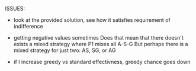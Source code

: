 ISSUES:
- look at the provided solution, see how it satisfies requirement of indifference

- getting negative values sometimes 
Does that mean that there doesn't exists a mixed strategy where P1 mixes all A-S-G
But perhaps there is a mixed strategy for just two: AS, SG, or AG

- if I increase greedy vs standard effectivness, greedy chance goes down
